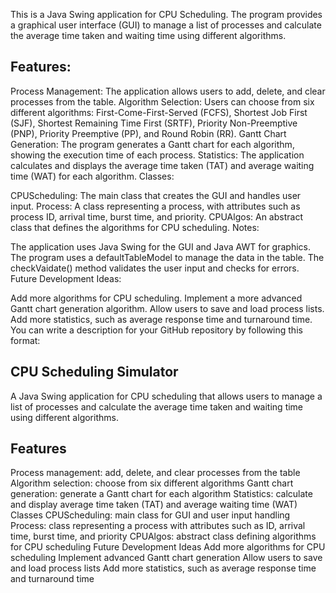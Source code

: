 This is a Java Swing application for CPU Scheduling. The program provides a graphical user interface (GUI) to manage a list of processes and calculate the average time taken and waiting time using different algorithms.

## Features:

Process Management: The application allows users to add, delete, and clear processes from the table.
Algorithm Selection: Users can choose from six different algorithms: First-Come-First-Served (FCFS), Shortest Job First (SJF), Shortest Remaining Time First (SRTF), Priority Non-Preemptive (PNP), Priority Preemptive (PP), and Round Robin (RR).
Gantt Chart Generation: The program generates a Gantt chart for each algorithm, showing the execution time of each process.
Statistics: The application calculates and displays the average time taken (TAT) and average waiting time (WAT) for each algorithm.
Classes:

CPUScheduling: The main class that creates the GUI and handles user input.
Process: A class representing a process, with attributes such as process ID, arrival time, burst time, and priority.
CPUAlgos: An abstract class that defines the algorithms for CPU scheduling.
Notes:

The application uses Java Swing for the GUI and Java AWT for graphics.
The program uses a defaultTableModel to manage the data in the table.
The checkVaidate() method validates the user input and checks for errors.
Future Development Ideas:

Add more algorithms for CPU scheduling.
Implement a more advanced Gantt chart generation algorithm.
Allow users to save and load process lists.
Add more statistics, such as average response time and turnaround time.
You can write a description for your GitHub repository by following this format:

## CPU Scheduling Simulator

A Java Swing application for CPU scheduling that allows users to manage a list of processes and calculate the average time taken and waiting time using different algorithms.

## Features
Process management: add, delete, and clear processes from the table
Algorithm selection: choose from six different algorithms
Gantt chart generation: generate a Gantt chart for each algorithm
Statistics: calculate and display average time taken (TAT) and average waiting time (WAT)
Classes
CPUScheduling: main class for GUI and user input handling
Process: class representing a process with attributes such as ID, arrival time, burst time, and priority
CPUAlgos: abstract class defining algorithms for CPU scheduling
Future Development Ideas
Add more algorithms for CPU scheduling
Implement advanced Gantt chart generation
Allow users to save and load process lists
Add more statistics, such as average response time and turnaround time
